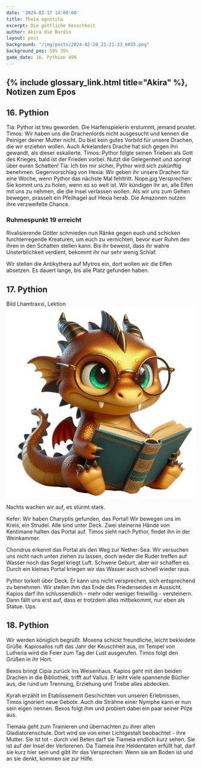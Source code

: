 ```yaml
---
date: '2024-02-17 14:00:00'
title: Theía agnótita
excerpt: Die göttliche Keuschheit
author: Akira die Bardin
layout: post
background: "/img/posts/2024-02-20_21-21-33_6035.png"
background_pos: 50% 35%
game_date: 16. Pythion 499
---
```


## {% include glossary_link.html title="Akira" %}, Notizen zum Epos


## 16. Pythion

Tia: Pythor ist treu geworden. Die Harfenspielerin erstummt, jemand prustet.
Timos: Wir haben uns die Drachenlords nicht ausgesucht und kennen die Peiniger deiner Mutter nicht. Du bist kein gutes Vorbild für unsere Drachen, die wir erziehen wollen. Auch Arkelanders Drache hat sich gegen ihn gewandt, als dieser eskalierte.
Timos: Pythor folgte seinen Trieben als Gott des Krieges, bald ist der Frieden vorbei. Nutzt die Gelegenheit und springt über euren Schatten!
Tia: Ich bin mir sicher, Pythor wird sich zukünftig benehmen.
Gegenvorschlag von Hexia: Wir geben ihr unsere Drachen für eine Woche, wenn Pythor das nächste Mal fehltritt.
Nope.jpg
Versprechen: Sie kommt uns zu holen, wenn es so weit ist.
Wir kündigen ihr an, alle Elfen mit uns zu nehmen, die die Insel verlassen wollen.
Als wir uns zum Gehen bewegen, prasselt ein Pfeilhagel auf Hexia herab. Die Amazonen nutzen ihre verzweifelte Chance.

<!-- https://www.dropbox.com/home/OotD%20-%20Player%20Documents?preview=Players_Guide_to_Odyssey_v1.pdf Seite 21/22 + https://www.deepl.com + GPT "Bring alle meine eingaben von der zweiten Person singular in die zweite Person plural" + Feinschliff -->

<div class="infobox">
  <h3>Ruhmespunkt 19 erreicht</h3>
  <p class="reward">Rivalisierende Götter schmieden nun Ränke gegen euch und schicken furchterregende Kreaturen, um euch zu vernichten, bevor euer Ruhm den ihren in den Schatten stellen kann. Bis ihr beweist, dass ihr wahre Unsterblichkeit verdient, bekommt ihr nur sehr wenig Schlaf.</p>
</div>

Wir stellen die Antikythera auf Mytros ein, dort wollen wir die Elfen absetzen. Es dauert lange, bis alle Platz gefunden haben.

## 17. Pythion

Bild Lhamtraxxi, Lektion
![Leseratte](/img/posts/reading-traxxi-freed.png)

Nachts wachen wir auf, es stürmt stark.

Kefer: Wir haben Charyptis gefunden, das Portal! Wir bewegen uns im Kreis, ein Strudel. Alle sind unter Deck. Zwei steinerne Hände von Kentimane halten das Portal auf. Timos sieht nach Pythor, findet ihn in der Weinkammer.

Chondrus erkennt das Portal als den Weg zur Nether-Sea. Wir versuchen uns nicht nach unten ziehen zu lassen, doch weder die Ruder treffen auf Wasser noch das Segel kriegt Luft. Schwere Geburt, aber wir schaffen es. Durch ein kleines Portal kriegen wir das Wasser auch schnell wieder raus.

Pythor torkelt über Deck. Er kann uns nicht versprechen, sich entsprechend zu benehmen. Wir stellen ihm das Ende des Friedenseides in Aussicht. Kapios darf ihn schlussendlich - mehr oder weniger freiwillig - versteinern. Dann fällt uns erst auf, dass er trotzdem alles mitbekommt, nur eben als Statue. Ups.
## 18. Pythion

Wir werden königlich begrüßt. Moxena schickt freundliche, leicht bekleidete Grüße. Kapiosallos ruft das Jahr der Keuschheit aus, im Tempel von Lutheria wird die Feier zum Tag der Lust ausgerufen. Timos folgt den Grüßen in ihr Hort.

Bexos bringt Cipia zurück ins Weisenhaus. Kapios geht mit den beiden Drachen in die Bibliothek, trifft auf Vallus. Er leiht viele spannende Bücher aus, die rund um Trennung, Erziehung und Triebe alles abdecken.

Kyrah erzählt im Etablissement Geschichten von unseren Erlebnissen, Timos ignoriert neue Gebote. Auch die Strähne einer Nymphe kann er nun sein eigen nennen. Bexos folgt ihm und probiert dabei ein paar seiner Pilze aus.

Tiemaia geht zum Trainieren und übernachten zu ihrer alten Gladiatorenschule. Dort wird sie von einer Lichtgestalt beobachtet - ihre Mutter. Sie ist tot - durch viel Beten darf sie Tiameia endlich kurz sehen. Sie ist auf der Insel der Verlorenen. Da Tiameia ihre Heldentaten erfüllt hat, darf sie kurz hier sein und gibt ihr das Versprechen: Wenn sie am Boden ist und an sie denkt, kommen sie zur Hilfe.
